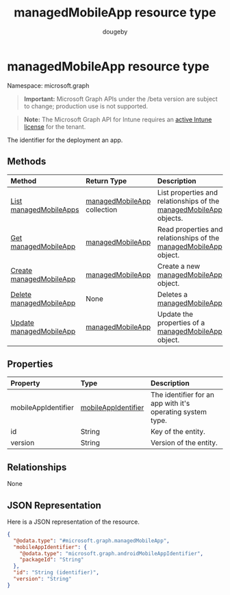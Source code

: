﻿---
title: "managedMobileApp resource type"
description: "The identifier for the deployment an app."
author: "dougeby"
localization_priority: Normal
ms.prod: "intune"
doc_type: resourcePageType
---

# managedMobileApp resource type

Namespace: microsoft.graph

> **Important:** Microsoft Graph APIs under the /beta version are subject to change; production use is not supported.

> **Note:** The Microsoft Graph API for Intune requires an [active Intune license](https://go.microsoft.com/fwlink/?linkid=839381) for the tenant.

The identifier for the deployment an app.

## Methods

| Method                                                                  | Return Type                                                                | Description                                                                                                       |
| :---------------------------------------------------------------------- | :------------------------------------------------------------------------- | :---------------------------------------------------------------------------------------------------------------- |
| [List managedMobileApps](../api/intune-mam-managedmobileapp-list.md)    | [managedMobileApp](../resources/intune-mam-managedmobileapp.md) collection | List properties and relationships of the [managedMobileApp](../resources/intune-mam-managedmobileapp.md) objects. |
| [Get managedMobileApp](../api/intune-mam-managedmobileapp-get.md)       | [managedMobileApp](../resources/intune-mam-managedmobileapp.md)            | Read properties and relationships of the [managedMobileApp](../resources/intune-mam-managedmobileapp.md) object.  |
| [Create managedMobileApp](../api/intune-mam-managedmobileapp-create.md) | [managedMobileApp](../resources/intune-mam-managedmobileapp.md)            | Create a new [managedMobileApp](../resources/intune-mam-managedmobileapp.md) object.                              |
| [Delete managedMobileApp](../api/intune-mam-managedmobileapp-delete.md) | None                                                                       | Deletes a [managedMobileApp](../resources/intune-mam-managedmobileapp.md).                                        |
| [Update managedMobileApp](../api/intune-mam-managedmobileapp-update.md) | [managedMobileApp](../resources/intune-mam-managedmobileapp.md)            | Update the properties of a [managedMobileApp](../resources/intune-mam-managedmobileapp.md) object.                |

## Properties

| Property            | Type                                                                  | Description                                                |
| :------------------ | :-------------------------------------------------------------------- | :--------------------------------------------------------- |
| mobileAppIdentifier | [mobileAppIdentifier](../resources/intune-mam-mobileappidentifier.md) | The identifier for an app with it's operating system type. |
| id                  | String                                                                | Key of the entity.                                         |
| version             | String                                                                | Version of the entity.                                     |

## Relationships

None

## JSON Representation

Here is a JSON representation of the resource.

<!-- {
  "blockType": "resource",
  "keyProperty": "id",
  "@odata.type": "microsoft.graph.managedMobileApp"
}
-->

```json
{
  "@odata.type": "#microsoft.graph.managedMobileApp",
  "mobileAppIdentifier": {
    "@odata.type": "microsoft.graph.androidMobileAppIdentifier",
    "packageId": "String"
  },
  "id": "String (identifier)",
  "version": "String"
}
```
